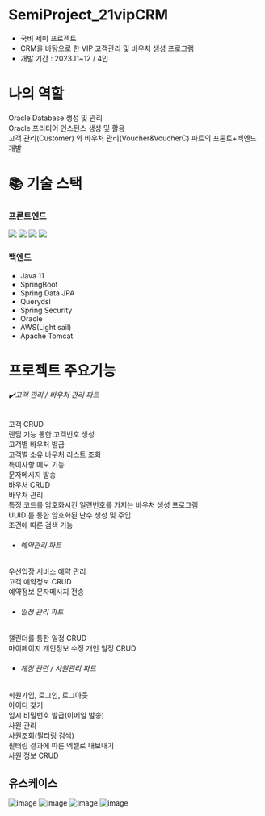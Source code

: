 # SemiProject_21vipCRM
- 국비 세미 프로젝트<br/>
- CRM을 바탕으로 한 VIP 고객관리 및 바우처 생성 프로그램<br/>
- 개발 기간 : 2023.11~12 / 4인

# 나의 역할
Oracle Database 생성 및 관리<br/>
Oracle 프리티어 인스턴스 생성 및 활용<br/>
고객 관리(Customer) 와 바우처 관리(Voucher&VoucherC) 파트의 프론트+백엔드 개발<br/>


# :books: 기술 스택
### 프론트엔드
  <img src="https://img.shields.io/badge/thymeleaf-005F0F?style=for-the-badge&logo=thymeleaf&logoColor=white">  <img src="https://img.shields.io/badge/html5-E34F26?style=for-the-badge&logo=html5&logoColor=white"> <img src="https://img.shields.io/badge/css3-1572B6?style=for-the-badge&logo=css3&logoColor=white">
  <img src="https://img.shields.io/badge/javascript-F7DF1E?style=for-the-badge&logo=javascript&logoColor=white">

### 백엔드  
- Java 11
- SpringBoot
- Spring Data JPA
- Querydsl
- Spring Security
- Oracle
- AWS(Light sail)
- Apache Tomcat


# 프로젝트 주요기능
<h6>  ✔️고객 관리 / 바우처 관리 파트</h6>
고객 CRUD<br/>
랜덤 기능 통한 고객번호 생성<br/>
고객별 바우처 발급<br/>
고객별 소유 바우처 리스트 조회<br/>
특이사항 메모 기능<br/>
문자메시지 발송<br/>
바우처 CRUD<br/>
바우처 관리<br/>
특정 코드를 암호화시킨 일련번호를 가지는 바우처 생성 프로그램<br/>
UUID 를 통한 암호화된 난수 생성 및 주입<br/>
조건에 따른 검색 기능<br/>

- <h6>예약관리 파트</h6>
우선입장 서비스 예약 관리<br/>
고객 예약정보 CRUD<br/>
예약정보 문자메시지 전송<br/>

- <h6>일정 관리 파트</h6>
캘린더를 통한 일정 CRUD<br/>
마이페이지
개인정보 수정
개인 일정 CRUD

- <h6>계정 관련 / 사원관리 파트</h6>
회원가입, 로그인, 로그아웃<br/>
아이디 찾기<br/>
임시 비밀번호 발급(이메일 발송)<br/>
사원 관리<br/>
사원조회(필터링 검색)<br/>
필터링 결과에 따른 엑셀로 내보내기<br/>
사원 정보 CRUD<br/>

## 유스케이스
![image](https://github.com/appletella/SemiProject_21vipCRM/assets/147576555/91bb450c-b851-432c-9f29-91283f31e8bc)
![image](https://github.com/appletella/SemiProject_21vipCRM/assets/147576555/31131080-2b26-4cf5-89c9-066fd58e760c)
![image](https://github.com/appletella/SemiProject_21vipCRM/assets/147576555/26621d15-c657-4d15-b352-023570f07a0c)
![image](https://github.com/appletella/SemiProject_21vipCRM/assets/147576555/bde45901-d8ee-4633-b64f-c51f4d1d196f)


